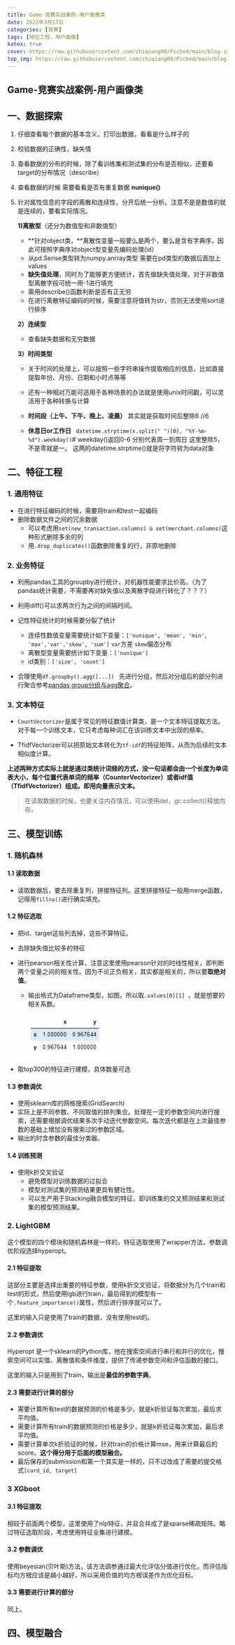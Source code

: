 ```yaml
---
title: Game-竞赛实战案例-用户画像类
date: 2022年3月17日
categories: [竞赛]
tags: [特征工程，用户画像]
katex: true
cover: https://raw.githubusercontent.com/zhiqiang00/Picbed/main/blog-images/2022/03/20/e24723f0956f7819c9bf479295b501f7-RB7X0Q5te6s-86a933.jpg
top_img: https://raw.githubusercontent.com/zhiqiang00/Picbed/main/blog-images/2022/03/20/9d2244833e878e2169062087c9ab0874-wallhaven-g72p87-af7e51.jpg
---
```


## Game-竞赛实战案例-用户画像类

## 一、数据探索

1. 仔细查看每个数据的基本含义，打印出数据，看看是什么样子的

2. 校验数据的正确性，缺失情

3. 查看数据的分布的时候，除了看训练集和测试集的分布是否相似，还要看target的分布情况（describe）

4. 查看数据的时候 需要看看是否有重复数据  **nunique()**

5. 针对属性信息的字段的离散和连续性，分开后统一分析。注意不是是数值的就是连续的，要看实际情况。

   **1)离散型**（还分为数值型和非数值型）

   - **针对object类，**离散性变量一般要么是两个，要么是含有字典序，因此可按照字典序对object型变量先编码处理(id）
   - 从pd.Serise类型转为numpy.anrray类型 需要在pd类型的数据后面加上values
   - **缺失值处理**，同时为了能够更方便统计，首先做缺失值处理，对于非数值型离散字段可统一用-1进行填充
   - 需用describe()函数判断是否有正无穷
   - 在进行离散特征编码的时候，需要注意将值转为str，否则无法使用sort进行排序
   
   **2）连续型**
   
   - 查看缺失数据和无穷数据
   
   **3）时间类型**
   
   - 关于时间的处理上，可以按照一些字符串操作提取相应的信息，比如直接提取年份、月份、日期和小时点等等
   
   - 还有一种相对万能可适用于各种场景的办法就是使用unix时间戳，可以灵活用于各种转换与计算
   
   - **时间段（上午、下午、晚上、凌晨）** 其实就是获取时间后整除6     //6
   
   - **休息日or工作日** ` datetime.strptime(x.split(" ")[0], "%Y-%m-%d").weekday()`# weekday()返回0-6 分别代表周一到周日    这里整除5， 不是零就是一。 这两的datetime.strptime()就是将字符转为data对象
   
     

## 二、特征工程



### 1. 通用特征

- 在进行特征编码的时候，需要将train和test一起编码
- 删除数据文件之间的冗余数据
  - 可以考虑用`set(new_transaction.columns) & set(merchant.columns)`这种形式删除多余的列
  - 用`.drop_duplicates()`函数删除重复的行，非原地删除

### 2. 业务特征

- 利用pandas工具的groupby进行统计，对机器性能要求比价高。（为了pandas统计需要，不需要再对缺失值以及离散字段进行转化了？？？）
- 利用diff()可以求两次行为之间的间隔时间。
- 记性特征统计的时候需要分裂了统计

  - 连续性数值变量需要统计如下变量：`['nunique', 'mean', 'min', 'max','var','skew', 'sum']` `var`方差    `skew`偏态分布
  - 离散型变量需要统计如下变量：`['nunique']`
  - id类别：`['size', 'count']`
- 合理使用`df.groupby().agg([...]) ` 先进行分组，然后对分组后的部分列进行聚合参考[pandas group分组与agg聚合](https://blog.csdn.net/u012706792/article/details/80892510?spm=1001.2101.3001.6650.5&amp;utm_medium=distribute.pc_relevant.none-task-blog-2%7Edefault%7EBlogCommendFromBaidu%7ERate-5.pc_relevant_paycolumn_v3&amp;depth_1-utm_source=distribute.pc_relevant.none-task-blog-2%7Edefault%7EBlogCommendFromBaidu%7ERate-5.pc_relevant_paycolumn_v3&amp;utm_relevant_index=10)。


### 3. 文本特征

- `CountVectorizer`是属于常见的特征数值计算类，是一个文本特征提取方法。对于每一个训练文本，它只考虑每种词汇在该训练文本中出现的频率。

- TfidfVectorizer可以把原始文本转化为`tf-idf`的特征矩阵，从而为后续的文本相似度计算。

**上述两种方式实际上就是通过类统计词频的方式，没一句话都会由一个长度为单词表大小，每个位置代表单词的频率（CounterVectorizer）或者idf值（TfidfVectorizer）组成。即用向量表示文本。**

> 在读取数据的时候，也要关注内存情况，可以使用del，gc.collect()释放内存。

## 三、模型训练

### 1. 随机森林

#### 1.1 读取数据

- 读取数据后，要去除重复列，拼接特征列。这里拼接特征一般用merge函数，记得用`fillna()`进行确实填充。

#### 1.2  特征选取

- 把id、target这些列去掉，这些不算特征。

- 去除缺失值比较多的特征

- 进行pearson相关性计算，注意这里使用pearson针对的时线性相关，即判断两个变量之间的相关性。因为不论正负相关，其实都是相关的，所以要**取绝对值**。

  - 输出格式为Dataframe类型，如图，所以取`.values[0][1] `，就是想要的相关系数。

    ![image-20220315100347217](https://raw.githubusercontent.com/zhiqiang00/Picbed/main/blog-images/2022/03/22/56bcedcb561b261f58c9cddbb608b0a1-image-20220315100347217-235182.png)	

- 取top300的特征进行建模，具体数量可选

#### 1.3 参数调优

- 使用sklearn库的网格搜索(GridSearch)
- 实际上是不同参数、不同取值的排列集合。处理在一定的参数空间内进行搜索，还需要根据调优结果多次手动迭代参数空间。每次迭代都是在上次最佳参数的基础上增加没有搜索过的参数区域。
- 输出的时含参数的最佳分类器。

#### 1.4 训练预测

- 使用k折交叉验证
  - 避免模型对训练数据的过拟合
  - 模型对测试集的预测结果更具有健壮性。
  - 可以生产用于Stacking融合模型的特征，即训练集的交叉预测结果和测试集的模型预测结果。

### 2. LightGBM

这个模型的四个模块和随机森林是一样的，特征选取使用了wrapper方法，参数调优阶段选择hyperopt。

#### 2.1 特征提取

这部分主要是选择出重要的特征参数，使用k折交叉验证，将数据分为几个train和test的形式，然后使用lgb进行train，最后得到的模型有一个`.feature_importance()`属性，然后进行排序就可以了。

这里的输入只是使用了train的数据，没有使用test的。

#### 2.2 参数调优

Hyperopt 是一个sklearn的Python库，他在搜索空间进行串行和并行的优化，搜索空间可以实值、离散值和条件维度，提供了传递参数空间和评估函数的接口。

这里的输入只是用到了train，输出是**最佳的参数字典**。

#### 2.3 需要进行计算的部分

- 需要计算所有test的数据预测的价格是多少，就是k折验证每次累加，最后求平均值。
- 需要计算所有train的数据预测的价格是多少，就是k折验证每次累加，最后求平均值。
- 需要计算单次k折验证的时候，针对train的价格计算mse，用来计算最后的score。**这个得分用于后面的模型融合。**
- 最后保存的submission和第一个其实是一样的，只不过改成了需要的提交格式`[card_id, target]`

### 3 XGboot

#### 3.1 特征提取

相较于前面两个模型，这里使用了nlp特征，并且合并成了是sparse稀疏矩阵。略过特征选取阶段，考虑使用特征全集进行建模。

#### 3.2 参数调优

使用beyesian(贝叶斯)方法，该方法调参通过最大化评估分值进行优化，而评估指标均方根应该是越小越好，所以采用负值的均方根误差作为优化目标。

#### 3.3 需要进行计算的部分

同上。



## 四、模型融合









